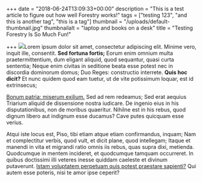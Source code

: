 +++
date = "2018-06-24T13:09:33+00:00"
description = "This is a test article to figure out how well Forestry works!"
tags = ["testing 123", "and this is another tag", "this is a tag"]
thumbnail = "/uploads/default-thumbnail.jpg"
thumbnailalt = "laptop and books on a desk"
title = "Testing Forestry Is So Much Fun!"

+++
![](/uploads/rawpixel-659474-unsplash.jpg)Lorem ipsum dolor sit amet, consectetur adipiscing elit. Minime vero, inquit ille, consentit. **Sed fortuna fortis;** Eorum enim omnium multa praetermittentium, dum eligant aliquid, quod sequantur, quasi curta sententia; Neque enim civitas in seditione beata esse potest nec in discordia dominorum domus; Duo Reges: constructio interrete. **Quis hoc dicit?** Et nunc quidem quod eam tuetur, ut de vite potissimum loquar, est id extrinsecus;

<!--more-->

[Bonum patria: miserum exilium.](http://loripsum.net/) Sed ad rem redeamus; Sed erat aequius Triarium aliquid de dissensione nostra iudicare. De ingenio eius in his disputationibus, non de moribus quaeritur. Nihilne est in his rebus, quod dignum libero aut indignum esse ducamus? Cave putes quicquam esse verius.

Atqui iste locus est, Piso, tibi etiam atque etiam confirmandus, inquam; Nam et complectitur verbis, quod vult, et dicit plane, quod intellegam; Itaque et manendi in vita et migrandi ratio omnis iis rebus, quas supra dixi, metienda. Quodcumque in mentem incideret, et quodcumque tamquam occurreret. In quibus doctissimi illi veteres inesse quiddam caeleste et divinum putaverunt. [Istam voluptatem perpetuam quis potest praestare sapienti?](http://loripsum.net/) Qui autem esse poteris, nisi te amor ipse ceperit?